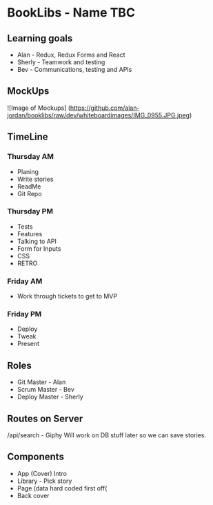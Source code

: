 # BookLibs - Name TBC

## Learning goals
* Alan - Redux, Redux Forms and React
* Sherly - Teamwork and testing
* Bev - Communications, testing and APIs

## MockUps
![Image of Mockups]
(https://github.com/alan-jordan/booklibs/raw/dev/whiteboardimages/IMG_0955.JPG.jpeg)

## TimeLine
### Thursday AM
* Planing
* Write stories
* ReadMe
* Git Repo

### Thursday PM
* Tests
* Features
* Talking to API
* Form for Inputs
* CSS
* RETRO

### Friday AM
* Work through tickets to get to MVP

### Friday PM
* Deploy
* Tweak
* Present

## Roles
- Git Master - Alan
- Scrum Master - Bev
- Deploy Master - Sherly

## Routes on Server
/api/search - Giphy
Will work on DB stuff later so we can save stories.

## Components
* App (Cover) Intro
* Library - Pick story
* Page (data hard coded first off(
* Back cover

